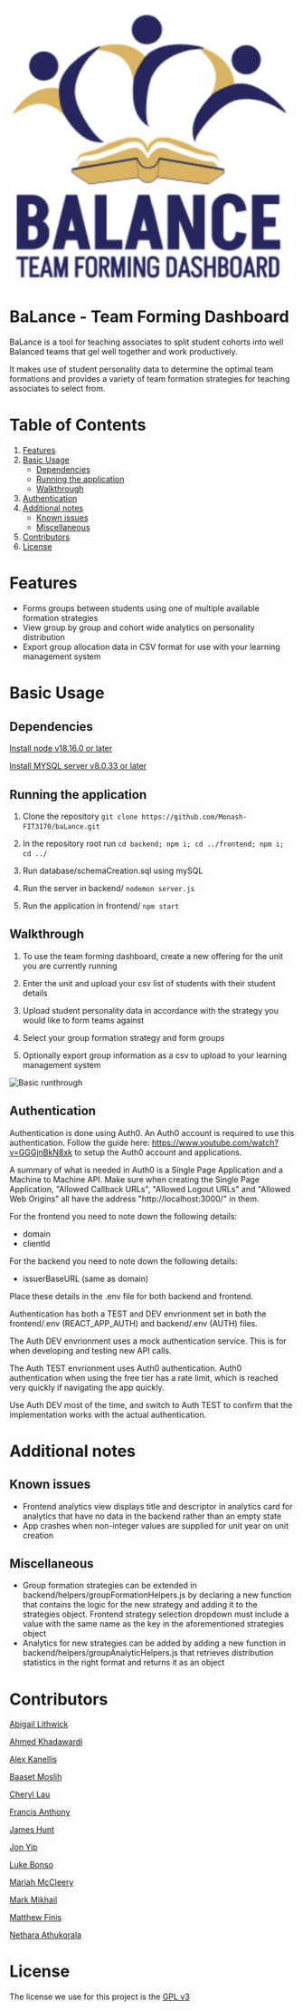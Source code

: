 ![Balance Logo](/docs/images/balance-logo.png)

# BaLance - Team Forming Dashboard

BaLance is a tool for teaching associates to split student cohorts into well Balanced teams that gel well together 
and work productively.

It makes use of student personality data to determine the optimal team formations and provides a variety of team
formation strategies for teaching associates to select from.

# Table of Contents

1. [Features](#features)
2. [Basic Usage](#basic-usage)
    - [Dependencies](#dependencies)
    - [Running the application](#running-the-application)
    - [Walkthrough](#walkthrough)
4. [Authentication](#authentication)
4. [Additional notes](#additional-notes)
    - [Known issues](#known-issues)
    - [Miscellaneous](#miscellaneous)
5. [Contributors](#contributors)
6. [License](#license)

# Features

* Forms groups between students using one of multiple available formation strategies
* View group by group and cohort wide analytics on personality distribution
* Export group allocation data in CSV format for use with your learning management system

# Basic Usage

## Dependencies

[Install node v18.16.0 or later](https://nodejs.org/en/download/package-manager)

[Install MYSQL server v8.0.33 or later](https://dev.mysql.com/downloads/mysql/) 


## Running the application

1. Clone the repository `git clone https://github.com/Monash-FIT3170/baLance.git`

2. In the repository root run `cd backend; npm i; cd ../frontend; npm i; cd ../`

3. Run database/schemaCreation.sql using mySQL

4. Run the server in backend/ `nodemon server.js`

5. Run the application in frontend/ `npm start`

## Walkthrough

1. To use the team forming dashboard, create a new offering for the unit you are currently running

2. Enter the unit and upload your csv list of students with their student details

3. Upload student personality data in accordance with the strategy you would like to form teams
against

4. Select your group formation strategy and form groups

5. Optionally export group information as a csv to upload to your learning management system

![Basic runthrough](docs/videos/basic-runthrough.gif)

## Authentication

Authentication is done using Auth0. An Auth0 account is required to use this authentication. Follow the guide here: https://www.youtube.com/watch?v=GGGjnBkN8xk to setup the Auth0 account and applications.

A summary of what is needed in Auth0 is a Single Page Application and a Machine to Machine API. Make sure when creating the Single Page Application, "Allowed Callback URLs", "Allowed Logout URLs" and "Allowed Web Origins" all have the address "http://localhost:3000/" in them.

For the frontend you need to note down the following details:
 - domain
 - clientId

For the backend you need to note down the following details:
 - issuerBaseURL (same as domain)

Place these details in the .env file for both backend and frontend.

Authentication has both a TEST and DEV envrionment set in both the frontend/.env (REACT_APP_AUTH) and backend/.env (AUTH) files.

The Auth DEV envrionment uses a mock authentication service. This is for when developing and testing new API calls.

The Auth TEST envrionment uses Auth0 authentication. Auth0 authentication when using the free tier has a rate limit, which is reached very quickly if navigating the app quickly.

Use Auth DEV most of the time, and switch to Auth TEST to confirm that the implementation works with the actual authentication.

# Additional notes

## Known issues

* Frontend analytics view displays title and descriptor in analytics card for analytics
that have no data in the backend rather than an empty state
* App crashes when non-integer values are supplied for unit year on unit creation

## Miscellaneous

* Group formation strategies can be extended in backend/helpers/groupFormationHelpers.js by declaring a new function 
that contains the logic for the new strategy and adding it to the strategies object. Frontend strategy selection
dropdown must include a value with the same name as the key in the aforementioned strategies object
* Analytics for new strategies can be added by adding a new function in backend/helpers/groupAnalyticHelpers.js that
retrieves distribution statistics in the right format and returns it as an object

# Contributors

[Abigail Lithwick](https://github.com/abigail-rose)

[Ahmed Khadawardi]()

[Alex Kanellis](https://github.com/akanel15)

[Baaset Moslih](https://github.com/AbBaSaMo)

[Cheryl Lau](https://github.com/clau-0016)

[Francis Anthony](https://github.com/francisanthony17)

[James Hunt](https://github.com/jhun0012)

[Jon Yip](https://github.com/jon65)

[Luke Bonso](https://github.com/lbon0008)

[Mariah McCleery](https://github.com/MariahMcCleery)

[Mark Mikhail](https://github.com/Mark-Mikhail)

[Matthew Finis](https://github.com/mfin0008)

[Nethara Athukorala](https://github.com/nath0002)

# License

The license we use for this project is the [GPL v3](https://www.gnu.org/licenses/quick-guide-gplv3.html)

